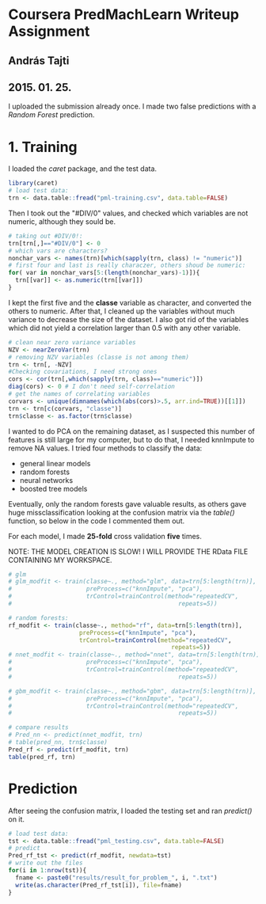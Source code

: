 # Coursera PredMachLearn Writeup Assignment
## András Tajti
## 2015. 01. 25.

I uploaded the submission already once. I made two false predictions with
a _Random Forest_ prediction. 

# 1. Training
I loaded the _caret_ package, and the test data.


```r
library(caret)
# load test data:
trn <- data.table::fread("pml-training.csv", data.table=FALSE)
```
Then I took out the
 "#DIV/0" values, and checked which variables are not numeric,
  although they sould be.

```r
# taking out #DIV/0!:
trn[trn[,]=="#DIV/0"] <- 0
# which vars are characters?
nonchar_vars <- names(trn)[which(sapply(trn, class) != "numeric")]
# first four and last is really characzer, others shoud be numeric:
for( var in nonchar_vars[5:(length(nonchar_vars)-1)]){
  trn[[var]] <- as.numeric(trn[[var]])
}
```
I kept the first five and the **classe** variable as character, and
 converted the others to numeric. After that, I cleaned up the variables
 without much variance to decrease the size of the dataset. I also got rid
 of the variables which did not yield a correlation larger than 0.5 with any
 other variable.

```r
# clean near zero variance variables
NZV <- nearZeroVar(trn)
# removing NZV variables (classe is not among them)
trn <- trn[, -NZV]
#Checking covariations, I need strong ones
cors <- cor(trn[,which(sapply(trn, class)=="numeric")])
diag(cors) <- 0 # I don't need self-correlation
# get the names of correlating variables
corvars <- unique(dimnames(which(abs(cors)>.5, arr.ind=TRUE))[[1]])
trn <- trn[c(corvars, "classe")]
trn$classe <- as.factor(trn$classe)
```

I wanted to do PCA on the remaining dataset, as I suspected this number of
 features is still large for my computer, but to do that, I needed knnImpute
 to remove NA values. I tried four methods to classify the data:
- general linear models
- random forests
- neural networks
- boosted tree models

Eventually, only the random forests gave valuable results, as others gave huge
 missclassification looking at the confusion matrix via the _table()_
  function, so below in the code I commented them out.

For each model, I made **25-fold** cross validation **five** times.

NOTE: THE MODEL CREATION IS SLOW! I WILL PROVIDE THE RData FILE
 CONTAINING MY WORKSPACE.

```r
# glm
# glm_modfit <- train(classe~., method="glm", data=trn[5:length(trn)],
#                     preProcess=c("knnImpute", "pca"),
#                     trControl=trainControl(method="repeatedCV",
#                                               repeats=5))

# random forests:
rf_modfit <- train(classe~., method="rf", data=trn[5:length(trn)],
                    preProcess=c("knnImpute", "pca"),
                    trControl=trainControl(method="repeatedCV",
                                              repeats=5))
# nnet_modfit <- train(classe~., method="nnet", data=trn[5:length(trn)],
#                     preProcess=c("knnImpute", "pca"),
#                     trControl=trainControl(method="repeatedCV",
#                                               repeats=5))

# gbm_modfit <- train(classe~., method="gbm", data=trn[5:length(trn)],
#                     preProcess=c("knnImpute", "pca"),
#                     trControl=trainControl(method="repeatedCV",
#                                               repeats=5))

# compare results
# Pred_nn <- predict(nnet_modfit, trn)
# table(pred_nn, trn$classe)
Pred_rf <- predict(rf_modfit, trn)
table(pred_rf, trn)
```
# Prediction
After seeing the confusion matrix, I loaded the testing set and ran _predict()_
 on it.


```r
# load test data:
tst <- data.table::fread("pml_testing.csv", data.table=FALSE)
# predict
Pred_rf_tst <- predict(rf_modfit, newdata=tst)
# write out the files
for(i in 1:nrow(tst)){
  fname <- paste0("results/result_for_problem_", i, ".txt")
  write(as.character(Pred_rf_tst[i]), file=fname)
}
```
